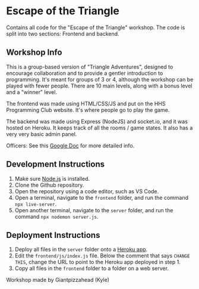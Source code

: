# Escape of the Triangle

Contains all code for the "Escape of the Triangle" workshop. The code is split into two sections: Frontend and backend.

## Workshop Info

This is a group-based version of "Triangle Adventures", designed to encourage collaboration and to provide a gentler introduction to programming. It's meant for groups of 3 or 4, although the workshop can be played with fewer people. There are 10 main levels, along with a bonus level and a "winner" level.

The frontend was made using HTML/CSS/JS and put on the HHS Programming Club website. It's where people go to play the game.

The backend was made using Express (NodeJS) and socket.io, and it was hosted on Heroku. It keeps track of all the rooms / game states. It also has a very very basic admin panel.

Officers: See this [Google Doc](https://docs.google.com/document/d/13p5BoC7BIf2VXVYe0BNuxkO0PCirLQuqS0x1D6GOsP4/edit?usp=sharing) for more detailed info.

## Development Instructions

1. Make sure [Node.js](https://nodejs.org/en/) is installed.
2. Clone the Github repository.
3. Open the repository using a code editor, such as VS Code.
4. Open a terminal, navigate to the `frontend` folder, and run the command `npx live-server`.
5. Open another terminal, navigate to the `server` folder, and run the command `npx nodemon server.js`.

## Deployment Instructions

1. Deploy all files in the `server` folder onto a [Heroku app](https://devcenter.heroku.com/articles/deploying-nodejs).
2. Edit the `frontend/js/index.js` file. Below the comment that says `CHANGE THIS`, change the URL to point to the Heroku app deployed in step 1.
3. Copy all files in the `frontend` folder to a folder on a web server.

Workshop made by Giantpizzahead (Kyle)
